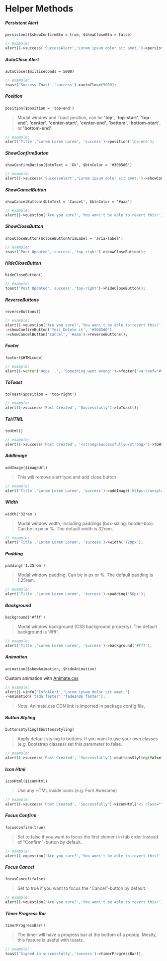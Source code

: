 # Helper Methods

##### Persistent Alert

`persistent($showConfirmBtn = true, $showCloseBtn = false)`

```php
// example:
alert()->success('SuccessAlert','Lorem ipsum dolor sit amet.')->persistent(true,false);
```

##### AutoClose Alert

`autoClose($milliseconds = 5000)`

```php
// example:
toast('Success Toast','success')->autoClose(5000);
```

##### Position

`position($position = 'top-end')`

> Modal window and Toast position, can be **'top'**, **'top-start'**, **'top-end'**,
> **'center'**, **'center-start'**, **'center-end'**, **'bottom'**, **'bottom-start'**, or **'bottom-end'**.

```php
// example:
alert('Title','Lorem Lorem Lorem', 'success')->position('top-end');
```

##### ShowConfirmButton

`showConfirmButton($btnText = 'Ok', $btnColor = '#3085d6')`

```php
// example:
alert()->success('SuccessAlert','Lorem ipsum dolor sit amet.')->showConfirmButton('Confirm', '#3085d6');
```

##### ShowCancelButton

`showCancelButton($btnText = 'Cancel', $btnColor = '#aaa')`

```php
// example:
alert()->question('Are you sure?','You won\'t be able to revert this!')->showCancelButton('Cancel', '#aaa');
```

##### ShowCloseButton

`showCloseButton($closeButtonAriaLabel = 'aria-label')`

```php
// example:
toast('Post Updated','success','top-right')->showCloseButton();
```

##### HideCloseButton

`hideCloseButton()`

```php
// example:
toast('Post Updated','success','top-right')->hideCloseButton();
```

##### ReverseButtons

`reverseButtons()`

```php
// example:
alert()->question('Are you sure?','You won\'t be able to revert this!')
->showConfirmButton('Yes! Delete it', '#3085d6')
->showCancelButton('Cancel', '#aaa')->reverseButtons();
```

##### Footer

`footer($HTMLcode)`

```php
// example:
alert()->error('Oops...', 'Something went wrong!')->footer('<a href="#">Why do I have this issue?</a>');
```

##### ToToast

`toToast($position = 'top-right')`

```php
// example:
alert()->success('Post Created', 'Successfully')->toToast();
```

##### ToHTML

`toHtml()`

```php
// example:
alert()->success('Post Created', '<strong>Successfully</strong>')->toHtml();
```

##### AddImage

`addImage($imageUrl)`

> This will remove alert type and add close button

```php
// example:
alert('Title','Lorem Lorem Lorem', 'success')->addImage('https://unsplash.it/400/200');
```

##### Width

`width('32rem')`

> Modal window width, including paddings (box-sizing: border-box).
> Can be in px or %.
> The default width is 32rem.

```php
// example:
alert('Title','Lorem Lorem Lorem', 'success')->width('720px');
```

##### Padding

`padding('1.25rem')`

> Modal window padding. Can be in px or %. The default padding is 1.25rem.

```php
// example:
alert('Title','Lorem Lorem Lorem', 'success')->padding('50px');
```

##### Background

`background('#fff')`

> Modal window background (CSS background property). The default background is '#fff'.

```php
// example:
alert('Title','Lorem Lorem Lorem', 'success')->background('#fff');
```

##### Animation

`animation($showAnimation, $hideAnimation)`

Custom animation with [Animate.css](https://daneden.github.io/animate.css/)

```php
// example:
alert()->info('InfoAlert','Lorem ipsum dolor sit amet.')
->animation('tada faster','fadeInUp faster');
```

> Note: Animate.css CDN link is imported in package config file,

##### Button Styling

`buttonsStyling($buttonsStyling)`

> Apply default styling to buttons.
> If you want to use your own classes (e.g. Bootstrap classes)
> set this parameter to false.

```php
// example:
alert()->success('Post Created', 'Successfully')->buttonsStyling(false);
```

##### Icon Html

`iconHtml($iconHtml)`

> Use any HTML inside icons (e.g. Font Awesome)

```php
// example:
alert()->success('Post Created', 'Successfully')->iconHtml('<i class="far fa-thumbs-up"></i>);
```

##### Focus Confirm

`focusConfirm(true)`

> Set to false if you want to focus the first element in tab order instead of "Confirm"-button by default.

```php
// example:
alert()->question('Are you sure?','You won\'t be able to revert this!')->showCancelButton()->showConfirmButton()->focusConfirm(true);
```

##### Focus Cancel

`focusCancel(false)`

> Set to true if you want to focus the "Cancel"-button by default.

```php
// example:
alert()->question('Are you sure?','You won\'t be able to revert this!')->showCancelButton()->showConfirmButton()->focusCancel(true);
```

##### Timer Progress Bar

`timerProgressBar()`

> The timer will have a progress bar at the bottom of a popup. Mostly, this feature is useful with toasts.

```php
// example:
toast('Signed in successfully','success')->timerProgressBar();
```
